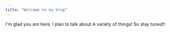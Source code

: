 ```yaml
---
title: "Welcome to my blog"
---
```


I'm glad you are here. I plan to talk about A variety of things! So stay tuned!!
